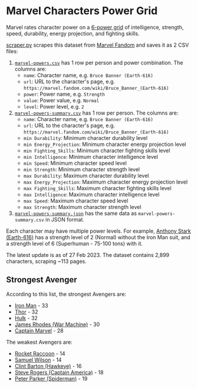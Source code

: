 # Marvel Characters Power Grid

Marvel rates character power on a [6-power grid](https://marvel.fandom.com/wiki/Power_Grid) of
intelligence, strength, speed, durability, energy projection, and fighting skills.

[scraper.py](scraper.py) scrapes this dataset from [Marvel Fandom](https://marvel.fandom.com/wiki/Category:Characters_by_Power_Grid)
and saves it as 2 CSV files:

1. [`marvel-powers.csv`](marvel-powers.csv) has 1 row per person and power combination. The columns are:
   - `name`: Character name, e.g. `Bruce Banner (Earth-616)`
   - `url`: URL to the character's page, e.g. `https://marvel.fandom.com/wiki/Bruce_Banner_(Earth-616)`
   - `power`: Power name, e.g. `Strength`
   - `value`: Power value, e.g. `Normal`
   - `level`: Power level, e.g. `2`
2. [`marvel-powers-summary.csv`](marvel-powers-summary.csv) has 1 row per person. The columns are:
   - `name`: Character name, e.g. `Bruce Banner (Earth-616)`
   - `url`: URL to the character's page, e.g. `https://marvel.fandom.com/wiki/Bruce_Banner_(Earth-616)`
   - `min Durability`: Minimum character durability level
   - `min Energy_Projection`: Minimum character energy projection level
   - `min Fighting_Skills`: Minimum character fighting skills level
   - `min Intelligence`: Minimum character intelligence level
   - `min Speed`: Minimum character speed level
   - `min Strength`: Minimum character strength level
   - `max Durability`: Maximum character durability level
   - `max Energy_Projection`: Maximum character energy projection level
   - `max Fighting_Skills`: Maximum character fighting skills level
   - `max Intelligence`: Maximum character intelligence level
   - `max Speed`: Maximum character speed level
   - `max Strength`: Maximum character strength level
3. [`marvel-powers-summary.json`](marvel-powers-summary.json) has the same data as `marvel-powers-summary.csv` in JSON format.

Each character may have multiple power levels. For example,
[Anthony Stark (Earth-616)](https://marvel.fandom.com/wiki/Anthony_Stark_(Earth-616)#Powers)
has a strength level of 2 (Normal) without the Iron Man suit, and a strength level of 6 (Superhuman - 75-100 tons) with it.

The latest update is as of 27 Feb 2023. The dataset contains 2,899 characters, scraping ~113 pages.

## Strongest Avenger

According to this list, the strongest Avengers are:

- [Iron Man](https://marvel.fandom.com/wiki/Anthony_Stark_(Earth-616)) - 33
- [Thor](https://marvel.fandom.com/wiki/Thor_Odinson_(Earth-616)) - 32
- [Hulk](https://marvel.fandom.com/wiki/Bruce_Banner_(Earth-616)) - 32
- [James Rhodes (War Machine)](https://marvel.fandom.com/wiki/James_Rhodes_(Earth-616)) - 30
- [Captain Marvel](https://marvel.fandom.com/wiki/Carol_Danvers_(Earth-616)) - 28

The weakest Avengers are:

- [Rocket Raccoon](https://marvel.fandom.com/wiki/Rocket_Raccoon_(Earth-616)) - 14
- [Samuel Wilson](https://marvel.fandom.com/wiki/Samuel_Wilson_(Earth-616)) - 14
- [Clint Barton (Hawkeye)](https://marvel.fandom.com/wiki/Clinton_Barton_(Earth-616)) - 16
- [Steve Rogers (Captain America)](https://marvel.fandom.com/wiki/Steven_Rogers_(Earth-616)) - 18
- [Peter Parker (Spiderman)](https://marvel.fandom.com/wiki/Peter_Parker_(Earth-616)) - 19
